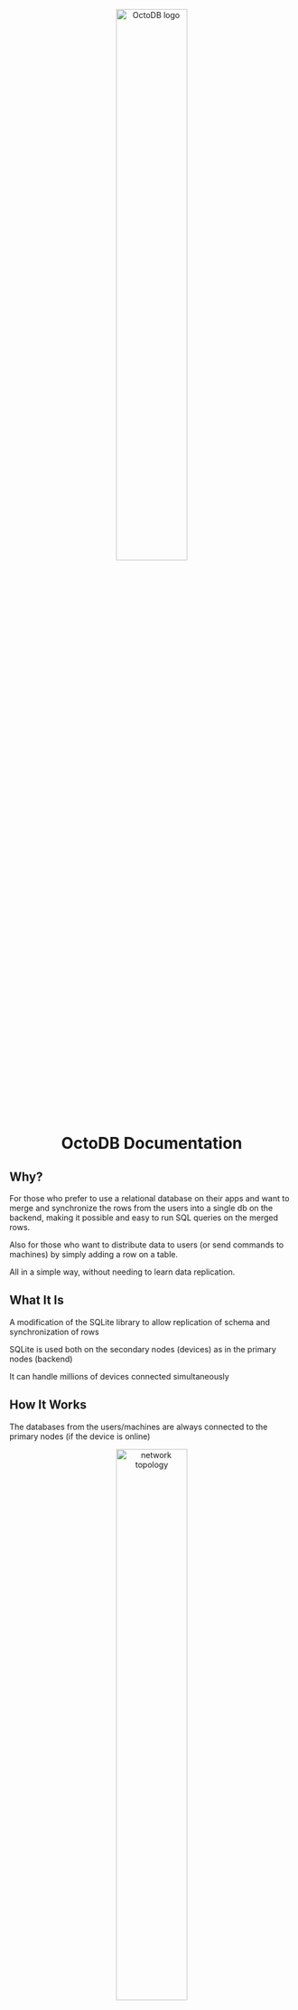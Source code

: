 <p align="center"><img width="50%" src="images/octodb-logo.jpg" alt="OctoDB logo"></p>

<h1 align="center">OctoDB Documentation</h1>


Why?
----

For those who prefer to use a relational database on their apps and want to merge and synchronize the rows from the users into a single db on the backend, making it possible and easy to run SQL queries on the merged rows.

Also for those who want to distribute data to users (or send commands to machines) by simply adding a row on a table.

All in a simple way, without needing to learn data replication.


What It Is
----------

A modification of the SQLite library to allow replication of schema and synchronization of rows

SQLite is used both on the secondary nodes (devices) as in the primary nodes (backend)

It can handle millions of devices connected simultaneously


How It Works
------------

The databases from the users/machines are always connected to the primary nodes (if the device is online)

<p align="center"><img width="50%" src="images/network-topology.png" alt="network topology"></p>

The administrator (anyone with access to the primary nodes) can create tables and indexes on a primary node (backend) and the schema will be replicated to the other primary nodes and to all the secondary nodes (users/machines)

When users or machines create rows on the local instance of a table, the rows are replicated to the backend and merged on a single table


### The `row_owner` column

To enable row replication on a table we use a special column with the name `row_owner`. This column holds information about the row ownership. We can add this column when the table is created or later

Here is an example of creating a table with the row_owner column:

    CREATE TABLE contacts (id INTEGER PRIMARY KEY, name, email, row_owner)

And here is an example of adding the row_owner column to an existing table:

    ALTER TABLE contacts ADD COLUMN row_owner

When the column is added to an already populated table, all the rows remain local


### Row Types

There are 3 types of rows that can be on these tables:

* User rows
* Global rows
* Local rows


#### User rows

The *user rows* are created by the user/machine locally and then are synchronized to the same table on the backend and to other devices of the same user/machine. These rows are owned by the user/machine and identified by the `user_id` on the `row_owner` column.

<p align="center"><img width="50%" src="images/user-rows.png" alt="User rows"></p>


#### Global rows

The *global rows* are created at the primary nodes and then are replicated to all the nodes (users/machines). These rows are owned by the administrators and identified by a `*` on the `row_owner` column.

<p align="center"><img width="50%" src="images/global-rows.png" alt="Global rows"></p>


#### Local rows

The *local rows* can be created at any node. They are not replicated, they are present only at the local device. These rows are identified by a `NULL` on the `row_owner` column.

<p align="center"><img width="50%" src="images/local-rows.png" alt="Local rows"></p>


#### Mixing all

It is possible to have different types of rows on the same table

<p align="center"><img width="50%" src="images/mixed-rows.png" alt="Mixed rows"></p>

 Row Type   | row_owner
----------- | ----------
 User row   | {user_id}
 Public row | *
 Local row  | NULL

When the application executes an `UPDATE` or `DELETE` SQL command on the user's device the command will only affect the rows from that user (user rows and local rows).


## Inserting Rows

Here are some examples according to the row type

### User row

Do not specify the `row_owner` on the list of columns:

    INSERT INTO contacts (name,email) VALUES ('John','john@email.com')

Or use the `this_user()` function as the value:

    INSERT INTO contacts (name,email,row_owner) VALUES ('John','john@email.com',this_user())


### Public row

Insert a `*` on the `row_owner` column. This is only possible on primary nodes:

    INSERT INTO contacts (name,email,row_owner) VALUES ('John','john@email.com','*')


### Local row

Insert a `NULL` on the `row_owner` column:

    INSERT INTO contacts (name,email,row_owner) VALUES ('John','john@email.com',NULL)


### Sending Rows to Specific Users / Machines

The primary nodes (backend) can insert rows that are replicated only to specific users

<p align="center"><img width="50%" src="images/insert_to_specific_user.png" alt="Send rows to specific user"></p>

This is done by informing the user id on the `row_owner` column when inserting the row:

    INSERT INTO queue (command,row_owner) VALUES ('do something',123)

This can be used to send messages to specific users or machines. If the device is off-line it
will retrieve the content on the next time it becomes on-line

The user becomes the owner of the row, so it can update or delete it


## Updating the value of the `row_owner` column

It is not possible to transfer the ownership of a row to another user

But we can increase the visibility of a row (change the row type)

These are the allowed modifications:

* From local row (only on this device) to a user row (shared between the devices from the same user and shared with the primary nodes)

      UPDATE table SET row_owner = this_node() WHERE ...

* Rows from the administrator can become public rows

      UPDATE table SET row_owner = '*' WHERE ...


## Rename or Remove the `row_owner` column

These operations are not allowed. You must drop the table and recreate it.

    CREATE TABLE new_table AS SELECT ... FROM old_table
    DROP TABLE old_table

Notice that the new table without the `row_owner` column can only contain local rows. These rows are NOT replicated to other devices.


## Tables without the `row_owner` column

There is no replication or synchronization of rows on these tables, they can only contain local rows.


## Private tables

> Under testing - not yet available!

The "private tables" are replicated only at the primary nodes. They are useful when you do not want the secondary nodes to have even the table structure.

Example use: to store information about each user or machine or device, like login. Or to store any other information that are for internal use.

To create a private table use the `private_` prefix on the table name:

    CREATE TABLE private_users (user_id INTEGER PRIMARY KEY, name, email, row_owner)

The same rules apply for replication of rows: we need to add a `row_owner` column if we want to replicate rows between the primary nodes, and we need to set the value accordingly for user rows and local rows.


## Sync Users Devices

When a user adds a new device, the shareable content is replicated to the new device

The user can now make changes on any device and the content is synchronized on the other

<p align="center"><img width="50%" src="images/user_with_many_devices.png" alt="User with many devices"></p>


## Conflicts

Conflicts on insertions are avoided by using a special numbering on the row ids

Each device has a unique "node id". When inserting rows to a "rowid table" the row id will be composed of the node id + a sequential number

For this reason we must use an `INTEGER PRIMARY KEY` field when creating a table that will contain replicated rows

Example:

    CREATE TABLE contacts (id INTEGER PRIMARY KEY, name, email, row_owner)

And avoid text and multi-column primary keys and `WITHOUT ROWID` tables

If you need to use these kind of primary keys you can still avoid conflicts on insertions by either using a unique prefix for each device or using a random prefix

    CREATE TABLE node_settings (node INTEGER, name TEXT, value TEXT, row_owner, PRIMARY KEY(node,name)) WITHOUT ROWID

If no precaution is used regarding primary keys then OctoDB will accept the first insertion that arrives on the primary nodes and the subsequent ones with the same primary key will be rejected as a contraint violation (duplicated primary key). Notice that the entire transaction comming from the secondary node will be rejected in this case.

Conflicts on `UPDATE` commands: the last command to arrive on the primary nodes will overwrite the content from previous modifications

Conflicts on `DELETE` commands: the first command to arrive on the primary nodes will delete the row(s) and the subsequent ones will fail silently

Conflicts that trigger contraint violations, like `CREATE TABLE` with the same name, work in "native" way: the first command succeeds and the conflicting ones fail

> Important!
> 
> When a command is rejected on the primary nodes the whole transaction is rolled back! Have this in mind when creating transactions on your apps


Limitations
-----------

Permanent:

- A single connection to each db file
- Up to 2^31 (2,147,483,647) total nodes (between primary and secondary), each node can have up to 2^32 (4,294,967,296) rows on EACH table  *(please contact if you have different requirements)*

On the current version, to be improved:

- Only simple `UPDATE` commands, without `FROM`/`JOIN` and `LIMIT` clauses, and without agregation on the `WHERE` clause
- Only simple `DELETE` commands, without `LIMIT` clause
- Nearly 1000 writes per second overall (no limit on reads)


Security
--------

[User and Node Authorization](auth.md)

[Encryption](encryption.md)


Installation
------------

[Download](download.md) binaries (free version)

[Compile](compile.md) from source


How To Use It
-------------

Here are the steps for an application:

1. Open the db using a URI
2. Wait until the database is ready for access
3. Use the database

Important Notes:

- Your application needs to use the OctoDB library instead of the system's SQLite library. Check details for each programming language
- Do not ship a db file with the app! The database will be downloaded from the primary nodes on the first connection
- Create tables with integer primary keys. If text is required, use a unique prefix for each device or create a multi-column primary key with the prefix column as the first one
- Open a single connection to each db file


Examples
--------

[Python](python.md)



Support
-------

[Forum](http://octodb.io/forum/)

E-mail: contact AT octodb DOT io
